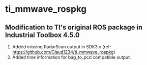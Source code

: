 # ti_mmwave_rospkg
## Modification to TI's original ROS package in Industrial Toolbox 4.5.0

1. Added missing RadarScan output in SDK3.x (ref: https://github.com/Claud1234/ti_mmwave_rospkg)
2. Added time information for bag_to_pcd compatible output. 
